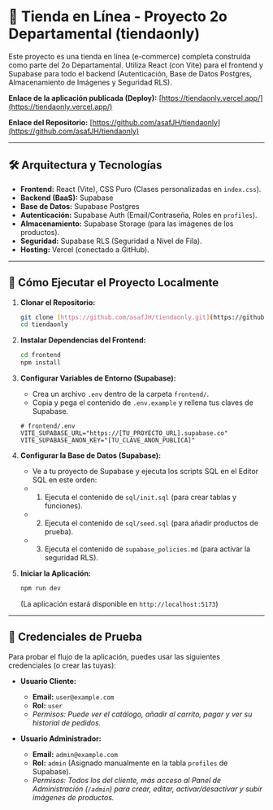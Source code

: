 # 🛒 Tienda en Línea - Proyecto 2o Departamental (tiendaonly)

Este proyecto es una tienda en línea (e-commerce) completa construida como parte del 2o Departamental. Utiliza React (con Vite) para el frontend y Supabase para todo el backend (Autenticación, Base de Datos Postgres, Almacenamiento de Imágenes y Seguridad RLS).

**Enlace de la aplicación publicada (Deploy):**
[https://tiendaonly.vercel.app/](https://tiendaonly.vercel.app/)

**Enlace del Repositorio:**
[https://github.com/asafJH/tiendaonly](https://github.com/asafJH/tiendaonly)

---

## 🛠️ Arquitectura y Tecnologías

* **Frontend:** React (Vite), CSS Puro (Clases personalizadas en `index.css`).
* **Backend (BaaS):** Supabase
* **Base de Datos:** Supabase Postgres
* **Autenticación:** Supabase Auth (Email/Contraseña, Roles en `profiles`).
* **Almacenamiento:** Supabase Storage (para las imágenes de los productos).
* **Seguridad:** Supabase RLS (Seguridad a Nivel de Fila).
* **Hosting:** Vercel (conectado a GitHub).

---

## 🚀 Cómo Ejecutar el Proyecto Localmente

1.  **Clonar el Repositorio:**
    ```bash
    git clone [https://github.com/asafJH/tiendaonly.git](https://github.com/asafJH/tiendaonly.git)
    cd tiendaonly
    ```

2.  **Instalar Dependencias del Frontend:**
    ```bash
    cd frontend
    npm install
    ```

3.  **Configurar Variables de Entorno (Supabase):**
    * Crea un archivo `.env` dentro de la carpeta `frontend/`.
    * Copia y pega el contenido de `.env.example` y rellena tus claves de Supabase.

    ```dotenv
    # frontend/.env
    VITE_SUPABASE_URL="https://[TU_PROYECTO_URL].supabase.co"
    VITE_SUPABASE_ANON_KEY="[TU_CLAVE_ANON_PUBLICA]"
    ```

4.  **Configurar la Base de Datos (Supabase):**
    * Ve a tu proyecto de Supabase y ejecuta los scripts SQL en el Editor SQL en este orden:
    * 1. Ejecuta el contenido de `sql/init.sql` (para crear tablas y funciones).
    * 2. Ejecuta el contenido de `sql/seed.sql` (para añadir productos de prueba).
    * 3. Ejecuta el contenido de `supabase_policies.md` (para activar la seguridad RLS).

5.  **Iniciar la Aplicación:**
    ```bash
    npm run dev
    ```
    (La aplicación estará disponible en `http://localhost:5173`)

---

## 🔑 Credenciales de Prueba

Para probar el flujo de la aplicación, puedes usar las siguientes credenciales (o crear las tuyas):

* **Usuario Cliente:**
    * **Email:** `user@example.com`
    * **Rol:** `user`
    * *Permisos: Puede ver el catálogo, añadir al carrito, pagar y ver su historial de pedidos.*

* **Usuario Administrador:**
    * **Email:** `admin@example.com`
    * **Rol:** `admin` (Asignado manualmente en la tabla `profiles` de Supabase).
    * *Permisos: Todos los del cliente, más acceso al Panel de Administración (`/admin`) para crear, editar, activar/desactivar y subir imágenes de productos.*